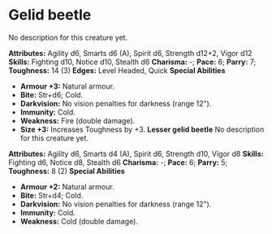 # Gelid beetle

No description for this creature yet.

**Attributes:** Agility d6, Smarts d6 (A), Spirit d6, Strength d12+2,
Vigor d12
**Skills:** Fighting d10, Notice d10, Stealth d6
**Charisma:** -; **Pace:** 6; **Parry:** 7; **Toughness:** 14 (3)
**Edges:** Level Headed, Quick
**Special Abilities**

- **Armour +3:** Natural armour.
- **Bite:** Str+d6; Cold.
- **Darkvision:** No vision penalties for darkness (range 12").
- **Immunity:** Cold.
- **Weakness:** Fire (double damage).
- **Size +3:** Increases Toughness by +3.
**Lesser gelid beetle**
No description for this creature yet.

**Attributes:** Agility d6, Smarts d4 (A), Spirit d6, Strength d10,
Vigor d8
**Skills:** Fighting d6, Notice d8, Stealth d6
**Charisma:** -; **Pace:** 6; **Parry:** 5; **Toughness:** 8 (2)
**Special Abilities**

- **Armour +2:** Natural armour.
- **Bite:** Str+d4; Cold.
- **Darkvision:** No vision penalties for darkness (range 12").
- **Immunity:** Cold.
- **Weakness:** Cold (double damage).
